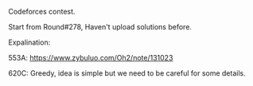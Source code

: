 Codeforces contest.

Start from Round#278,
Haven't upload solutions before.

Expalination:

553A: https://www.zybuluo.com/Oh2/note/131023

620C: Greedy, idea is simple but we need to be careful for some details.
